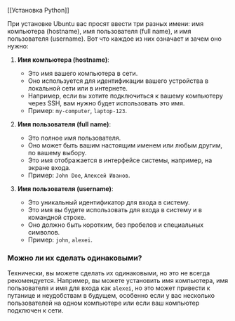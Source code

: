 [[Установка Python]]

При установке Ubuntu вас просят ввести три разных имени: имя компьютера (hostname), имя пользователя (full name), и имя пользователя (username). Вот что каждое из них означает и зачем оно нужно:

1. **Имя компьютера (hostname)**:
    
    - Это имя вашего компьютера в сети.
    - Оно используется для идентификации вашего устройства в локальной сети или в интернете.
    - Например, если вы хотите подключиться к вашему компьютеру через SSH, вам нужно будет использовать это имя.
    - Пример: `my-computer`, `laptop-123`.
2. **Имя пользователя (full name)**:
    
    - Это полное имя пользователя.
    - Оно может быть вашим настоящим именем или любым другим, по вашему выбору.
    - Это имя отображается в интерфейсе системы, например, на экране входа.
    - Пример: `John Doe`, `Алексей Иванов`.
3. **Имя пользователя (username)**:
    
    - Это уникальный идентификатор для входа в систему.
    - Это имя вы будете использовать для входа в систему и в командной строке.
    - Оно должно быть коротким, без пробелов и специальных символов.
    - Пример: `john`, `alexei`.

### Можно ли их сделать одинаковыми?

Технически, вы можете сделать их одинаковыми, но это не всегда рекомендуется. Например, вы можете установить имя компьютера, имя пользователя и имя для входа как `alexei`, но это может привести к путанице и неудобствам в будущем, особенно если у вас несколько пользователей на одном компьютере или если ваш компьютер подключен к сети.